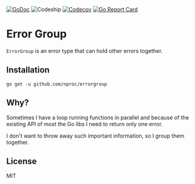 [![GoDoc](https://img.shields.io/badge/godoc-reference-blue.svg?style=flat-square)](https://godoc.org/github.com/nproc/errorgroup-go)
![Codeship](https://img.shields.io/codeship/a2f991d0-c2b4-0133-6f72-4e6bd7c806c7.svg?style=flat-square)
[![Codecov](https://img.shields.io/codecov/c/github/nproc/errorgroup-go.svg?style=flat-square)](https://codecov.io/github/nproc/errorgroup-go)
[![Go Report Card](https://img.shields.io/badge/go_report-A+-brightgreen.svg?style=flat-square)](https://goreportcard.com/report/github.com/nproc/errorgroup-go)

# Error Group

`ErrorGroup` is an error type that can hold other errors together.

## Installation

```
go get -u github.com/nproc/errorgroup
```

## Why?

Sometimes I have a loop running functions in parallel and because of the
existing API of most the Go libs I need to return only one error.

I don't want to throw away such important information, so I group them together.

## License

MIT
